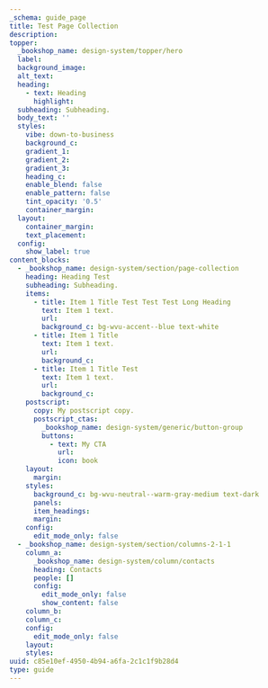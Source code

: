 ```yaml
---
_schema: guide_page
title: Test Page Collection
description:
topper:
  _bookshop_name: design-system/topper/hero
  label:
  background_image:
  alt_text:
  heading:
    - text: Heading
      highlight:
  subheading: Subheading.
  body_text: ''
  styles:
    vibe: down-to-business
    background_c:
    gradient_1:
    gradient_2:
    gradient_3:
    heading_c:
    enable_blend: false
    enable_pattern: false
    tint_opacity: '0.5'
    container_margin:
  layout:
    container_margin:
    text_placement:
  config:
    show_label: true
content_blocks:
  - _bookshop_name: design-system/section/page-collection
    heading: Heading Test
    subheading: Subheading.
    items:
      - title: Item 1 Title Test Test Test Long Heading
        text: Item 1 text.
        url:
        background_c: bg-wvu-accent--blue text-white
      - title: Item 1 Title
        text: Item 1 text.
        url:
        background_c:
      - title: Item 1 Title Test
        text: Item 1 text.
        url:
        background_c:
    postscript:
      copy: My postscript copy.
      postscript_ctas:
        _bookshop_name: design-system/generic/button-group
        buttons:
          - text: My CTA
            url:
            icon: book
    layout:
      margin:
    styles:
      background_c: bg-wvu-neutral--warm-gray-medium text-dark
      panels:
      item_headings:
      margin:
    config:
      edit_mode_only: false
  - _bookshop_name: design-system/section/columns-2-1-1
    column_a:
      _bookshop_name: design-system/column/contacts
      heading: Contacts
      people: []
      config:
        edit_mode_only: false
        show_content: false
    column_b:
    column_c:
    config:
      edit_mode_only: false
    layout:
    styles:
uuid: c85e10ef-4950-4b94-a6fa-2c1c1f9b28d4
type: guide
---
```

